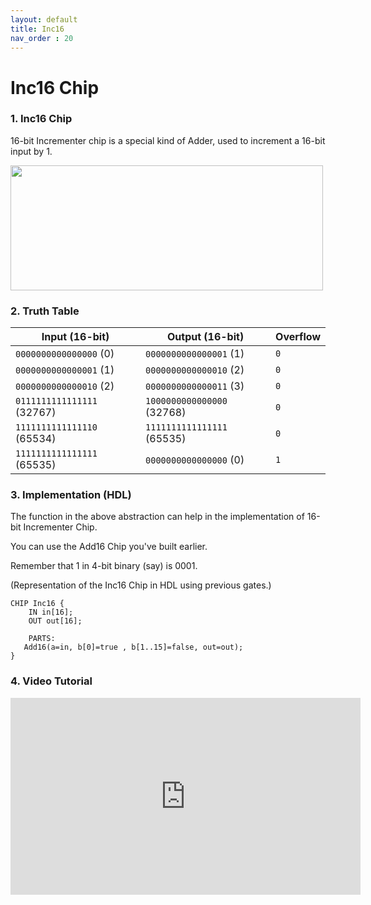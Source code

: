 ```yaml
---
layout: default
title: Inc16
nav_order : 20
---
```


# Inc16 Chip

### 1. Inc16 Chip

16-bit Incrementer chip is a special kind of Adder, used to increment a 16-bit input by 1.

<img src="/nand2tetris/images/inc16.png" width="500" height="200px"/> 

### 2. Truth Table


| Input (16-bit)          | Output (16-bit)         | Overflow |
|-------------------------|-------------------------|----------|
| `0000000000000000` (0)  | `0000000000000001` (1)  | `0`      |
| `0000000000000001` (1)  | `0000000000000010` (2)  | `0`      |
| `0000000000000010` (2)  | `0000000000000011` (3)  | `0`      |
| `0111111111111111` (32767) | `1000000000000000` (32768) | `0` |
| `1111111111111110` (65534) | `1111111111111111` (65535) | `0` |
| `1111111111111111` (65535) | `0000000000000000` (0)   | `1`      |



### 3. Implementation (HDL)

The function in the above abstraction can help in the implementation of 16-bit Incrementer Chip.

You can use the Add16 Chip you've built earlier.

Remember that 1 in 4-bit binary (say) is 0001.

(Representation of the Inc16 Chip in HDL using previous gates.)


```hdl
CHIP Inc16 {
    IN in[16];
    OUT out[16];

    PARTS:
   Add16(a=in, b[0]=true , b[1..15]=false, out=out);
}
 ```
### 4. Video Tutorial
<iframe width="560" height="315" src="https://www.youtube.com/embed/91dTAvUsKqY?si=xrSdODREyaLXJ8S1" title="YouTube video player" frameborder="0" allow="accelerometer; autoplay; clipboard-write; encrypted-media; gyroscope; picture-in-picture; web-share" referrerpolicy="strict-origin-when-cross-origin" allowfullscreen></iframe>